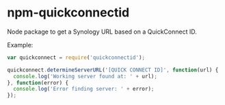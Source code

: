 # npm-quickconnectid
Node package to get a Synology URL based on a QuickConnect ID.

Example:

```javascript
var quickconnect = require('quickconnectid');

quickconnect.determineServerURL('[QUICK CONNECT ID]', function(url) {
  console.log('Working server found at: ' + url);
}, function(error) {
  console.log('Error finding server: ' + error);
});
```

